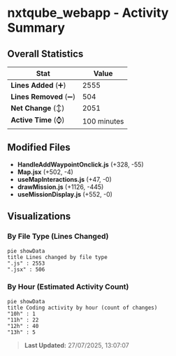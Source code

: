 # nxtqube_webapp - Activity Summary 

## Overall Statistics

| Stat                   | Value                                                             |
| ---------------------- | ----------------------------------------------------------------- |
| **Lines Added** (➕)   | 2555                                          |
| **Lines Removed** (➖) | 504                                        |
| **Net Change** (↕)    | 2051                |
| **Active Time** (⌚)   | 100 minutes |


## Modified Files
- **HandleAddWaypointOnclick.js** (+328, -55)
- **Map.jsx** (+502, -4)
- **useMapInteractions.js** (+47, -0)
- **drawMission.js** (+1126, -445)
- **useMissionDisplay.js** (+552, -0)

## Visualizations

### By File Type (Lines Changed)

```mermaid
pie showData
title Lines changed by file type
".js" : 2553
".jsx" : 506
```

### By Hour (Estimated Activity Count)

```mermaid
pie showData
title Coding activity by hour (count of changes)
"10h" : 1
"11h" : 22
"12h" : 40
"13h" : 5
```


> **Last Updated:** 27/07/2025, 13:07:07